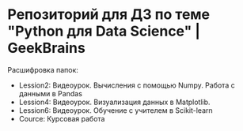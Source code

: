 # Репозиторий для ДЗ по теме "Python для Data Science" | GeekBrains

Расшифровка папок:

- Lession2: Видеоурок. Вычисления с помощью Numpy. Работа с данными в Pandas
- Lession4: Видеоурок. Визуализация данных в Matplotlib.
- Lession6: Видеоурок. Обучение с учителем в Scikit-learn
- Cource: Курсовая работа